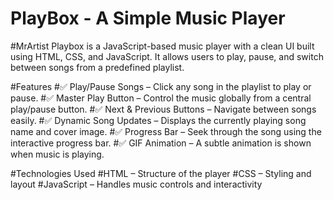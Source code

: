 # PlayBox - A Simple Music Player

#MrArtist Playbox is a JavaScript-based music player with a clean UI built using HTML, CSS, and JavaScript. It allows users to play, pause, and switch between songs from a predefined playlist.

 #Features
#✅ Play/Pause Songs – Click any song in the playlist to play or pause.
#✅ Master Play Button – Control the music globally from a central play/pause button.
#✅ Next & Previous Buttons – Navigate between songs easily.
#✅ Dynamic Song Updates – Displays the currently playing song name and cover image.
#✅ Progress Bar – Seek through the song using the interactive progress bar.
#✅ GIF Animation – A subtle animation is shown when music is playing.

#Technologies Used
#HTML – Structure of the player
#CSS – Styling and layout
#JavaScript – Handles music controls and interactivity

